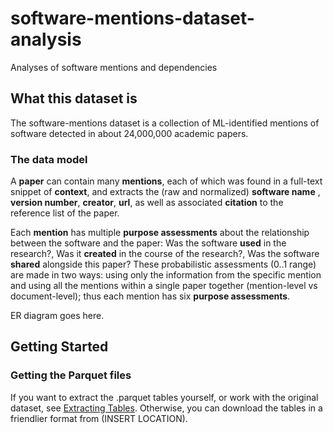 # software-mentions-dataset-analysis
Analyses of software mentions and dependencies

## What this dataset is

The software-mentions dataset is a collection of ML-identified mentions of software
detected in about 24,000,000 academic papers.

### The data model

A __paper__ can contain many __mentions__, each of which was found in a full-text snippet of __context__, and extracts the (raw and normalized) __software name__ , __version number__, __creator__, __url__, as well as associated __citation__ to the reference list of the paper.

Each __mention__ has multiple __purpose assessments__ about the relationship between the software and the paper: Was the software __used__ in the research?, Was it __created__ in the course of the research?, Was the software __shared__ alongside this paper? These probabilistic assessments (0..1 range) are made in two ways: using only the information from the specific mention and using all the mentions within a single paper together (mention-level vs document-level); thus each mention has six __purpose assessments__.

ER diagram goes here.

## Getting Started

### Getting the Parquet files

If you want to extract the .parquet tables yourself, or work with the original dataset, see [Extracting Tables](EXTRACTING_TABLES.md).
Otherwise, you can download the tables in a friendlier format from (INSERT LOCATION).
